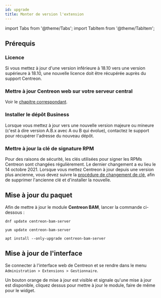 ```yaml
---
id: upgrade
title: Monter de version l'extension
---
```

import Tabs from '@theme/Tabs';
import TabItem from '@theme/TabItem';

## Prérequis

### Licence

Si vous mettez à jour d'une version inférieure à 18.10 vers une version
supérieure à 18.10, une nouvelle licence doit être récupérée auprès du
support Centreon.

### Mettre à jour Centreon web sur votre serveur central

Voir le [chapitre correspondant](../upgrade/introduction.md).

### Installer le dépôt Business

Lorsque vous mettez à jour vers une nouvelle version majeure ou
mineure (c'est à dire version A.B.x avec A ou B qui évolue), contactez
le support pour récupérer l'adresse du nouveau dépôt.

### Mettre à jour la clé de signature RPM

Pour des raisons de sécurité, les clés utilisées pour signer les RPMs Centreon sont changées régulièrement. Le dernier changement a eu lieu le 14 octobre 2021. Lorsque vous mettez Centreon à jour depuis une version plus ancienne, vous devez suivre la [procédure de changement de clé](../security/key-rotation.md#installation-existante), afin de supprimer l'ancienne clé et d'installer la nouvelle.

## Mise à jour du paquet

Afin de mettre à jour le module **Centreon BAM**, lancer la commande
ci-dessous :

<Tabs groupId="sync">
<TabItem value="Alma / RHEL / Oracle Linux 8" label="Alma / RHEL / Oracle Linux 8">

```shell
dnf update centreon-bam-server
```

</TabItem>
<TabItem value="CentOS 7" label="CentOS 7">

```shell
yum update centreon-bam-server
```

</TabItem>
<TabItem value="Debian 11" label="Debian 11">

```shell
apt install --only-upgrade centreon-bam-server
```

</TabItem>
</Tabs>

## Mise à jour de l'interface

Se connecter à l'interface web de Centreon et se rendre dans le menu
`Administration > Extensions > Gestionnaire`.

Un bouton orange de mise à jour est visible et signale qu'une mise à
jour est disponible, cliquez dessus pour mettre à jour le module, faire
de même pour le widget.
